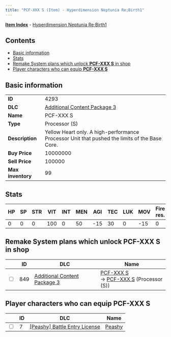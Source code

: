 ```yaml
---
title: "PCF-XXX S (Item) - Hyperdimension Neptunia Re;Birth1"
---
```


[**Item Index**](/neptunia/rb1/item/index.html) - [Hyperdimension Neptunia Re;Birth1](/neptunia/rb1)

## Contents

- [Basic information](#basic-information)
- [Stats](#stats)
- [Remake System plans which unlock **PCF-XXX S** in shop](#remake-system-plans-which-unlock-pcf-xxx-s-in-shop)
- [Player characters who can equip **PCF-XXX S**](#player-characters-who-can-equip-pcf-xxx-s)

## Basic information

|   |   |
| -- | -- |
| **ID** | 4293 |
| **DLC** | [Additional Content Package 3](/neptunia/rb1/dlc/12-pack3.html) |
| **Name** | PCF-XXX S |
| **Type** | Processor (S) |
| **Description** | Yellow Heart only. A high-performance Processor Unit that pushed the limits of the Base Core. |
| **Buy Price** | 10000000 |
| **Sell Price** | 100000 |
| **Max inventory** | 99 |

## Stats

| HP | SP | STR | VIT | INT | MEN | AGI | TEC | LUK | MOV | Fire res. | Ice res. | Wind res. | Lightning res. |
| -- | -- | --- | --- | --- | --- | --- | --- | --- | --- | --------- | -------- | --------- | -------------- |
| 0 | 0 | 0 | 100 | 0 | 50 | -15 | 30 | 0 | -15 | 0 | 0 | 0 | 0 |

## Remake System plans which unlock **PCF-XXX S** in shop

|    | ID | DLC | Name |
| -- | -- | --- | ---- |
| <input type="checkbox" id="rb1-remake-12-849" class="trackbox" /> | 849 | [Additional Content Package 3](/neptunia/rb1/dlc/12-pack3.html) | [PCF-XXX S](/neptunia/rb1/remake/12-849-pcf-xxx-s.html)<br />→ [PCF-XXX S](/neptunia/rb1/item/12-4293-pcf-xxx-s.html) (Processor (S)) |

## Player characters who can equip **PCF-XXX S**

|    | ID | DLC | Name |
| -- | -- | --- | ---- |
| <input type="checkbox" id="rb1-player-8-7" class="trackbox" /> | 7 | [[Peashy] Battle Entry License](/neptunia/rb1/dlc/8-peashy.html) | [Peashy](/neptunia/rb1/player/8-7-peashy.html) |